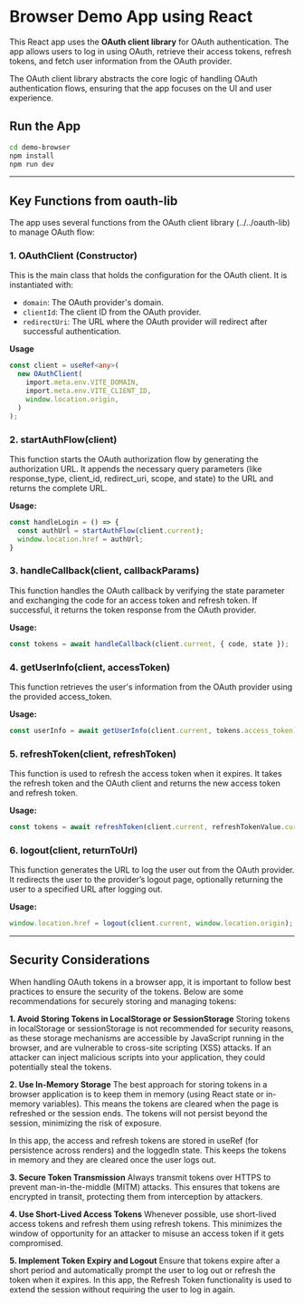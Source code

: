 # Browser Demo App using React
This React app uses the **OAuth client library** for OAuth authentication. The app allows users to log in using OAuth, retrieve their access tokens, refresh tokens, and fetch user information from the OAuth provider.

The OAuth client library abstracts the core logic of handling OAuth authentication flows, ensuring that the app focuses on the UI and user experience.

## Run the App
```bash
cd demo-browser
npm install
npm run dev
```

---

## Key Functions from oauth-lib

The app uses several functions from the OAuth client library (../../oauth-lib) to manage OAuth flow:

### 1. OAuthClient (Constructor)
This is the main class that holds the configuration for the OAuth client. It is instantiated with:

- `domain`: The OAuth provider's domain.
- `clientId`: The client ID from the OAuth provider.
- `redirectUri`: The URL where the OAuth provider will redirect after successful authentication.

**Usage**
```typescript
const client = useRef<any>(
  new OAuthClient(
    import.meta.env.VITE_DOMAIN,
    import.meta.env.VITE_CLIENT_ID,
    window.location.origin,
  )
);
```

### 2. startAuthFlow(client)
This function starts the OAuth authorization flow by generating the authorization URL. It appends the necessary query parameters (like response_type, client_id, redirect_uri, scope, and state) to the URL and returns the complete URL.

**Usage:**
```typescript
const handleLogin = () => {
  const authUrl = startAuthFlow(client.current);
  window.location.href = authUrl;
}
```

### 3. handleCallback(client, callbackParams)
This function handles the OAuth callback by verifying the state parameter and exchanging the code for an access token and refresh token. If successful, it returns the token response from the OAuth provider.

**Usage:**
```typescript
const tokens = await handleCallback(client.current, { code, state });
```

### 4. getUserInfo(client, accessToken)
This function retrieves the user's information from the OAuth provider using the provided access_token.

**Usage:**
```typescript
const userInfo = await getUserInfo(client.current, tokens.access_token);
```

### 5. refreshToken(client, refreshToken)
This function is used to refresh the access token when it expires. It takes the refresh token and the OAuth client and returns the new access token and refresh token.

**Usage:**
```typescript
const tokens = await refreshToken(client.current, refreshTokenValue.current);
```

### 6. logout(client, returnToUrl)
This function generates the URL to log the user out from the OAuth provider. It redirects the user to the provider’s logout page, optionally returning the user to a specified URL after logging out.

**Usage:**
```typescript
window.location.href = logout(client.current, window.location.origin);
```

---

## Security Considerations
When handling OAuth tokens in a browser app, it is important to follow best practices to ensure the security of the tokens. Below are some recommendations for securely storing and managing tokens:

**1. Avoid Storing Tokens in LocalStorage or SessionStorage**
Storing tokens in localStorage or sessionStorage is not recommended for security reasons, as these storage mechanisms are accessible by JavaScript running in the browser, and are vulnerable to cross-site scripting (XSS) attacks. If an attacker can inject malicious scripts into your application, they could potentially steal the tokens.

**2. Use In-Memory Storage**
The best approach for storing tokens in a browser application is to keep them in memory (using React state or in-memory variables). This means the tokens are cleared when the page is refreshed or the session ends. The tokens will not persist beyond the session, minimizing the risk of exposure.

In this app, the access and refresh tokens are stored in useRef (for persistence across renders) and the loggedIn state. This keeps the tokens in memory and they are cleared once the user logs out.

**3. Secure Token Transmission**
Always transmit tokens over HTTPS to prevent man-in-the-middle (MITM) attacks. This ensures that tokens are encrypted in transit, protecting them from interception by attackers.

**4. Use Short-Lived Access Tokens**
Whenever possible, use short-lived access tokens and refresh them using refresh tokens. This minimizes the window of opportunity for an attacker to misuse an access token if it gets compromised.

**5. Implement Token Expiry and Logout**
Ensure that tokens expire after a short period and automatically prompt the user to log out or refresh the token when it expires. In this app, the Refresh Token functionality is used to extend the session without requiring the user to log in again.


